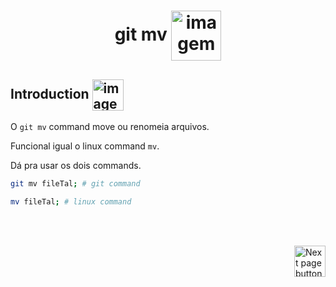 <h1 align="center">
    git mv
    <img src="https://cdn-icons-png.flaticon.com/512/8901/8901575.png" alt="imagem com dois arquivos representando uma cópia de arquivos" width="80px" align="center">
</h1>

## Introduction <img src="https://cdn-icons-png.flaticon.com/512/1436/1436664.png" alt="imagem" width="50px" align="center">

O `git mv` command move ou renomeia arquivos.

Funcional igual o linux command `mv`.

Dá pra usar os dois commands.

```bash
git mv fileTal; # git command

mv fileTal; # linux command
```

<br>
<br>

<!-- Botão para próxima página -->
<a href="https://github.com/lGabrielDev/05.git_gitHub/blob/master/2.commands/10.git_reset.md"><img src="https://cdn-icons-png.flaticon.com/512/8175/8175884.png" alt="Next page button" width="50px" align="right"></a>

